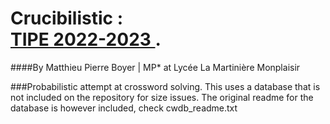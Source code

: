 # Crucibilistic : <br> <u> TIPE 2022-2023 </u>.

####By Matthieu Pierre Boyer | MP* at Lycée La Martinière Monplaisir

###Probabilistic attempt at crossword solving.
This uses a database that is not included on the repository for size issues. The original readme for the database is however included, check cwdb_readme.txt


